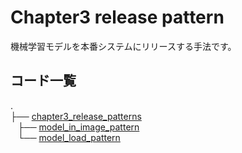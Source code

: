 # Chapter3 release pattern

機械学習モデルを本番システムにリリースする手法です。

## コード一覧

.</br>
├── [chapter3_release_patterns](./)</br>
   ├── [model_in_image_pattern](./model_in_image_pattern)</br>
   └── [model_load_pattern](./model_load_pattern)</br>

